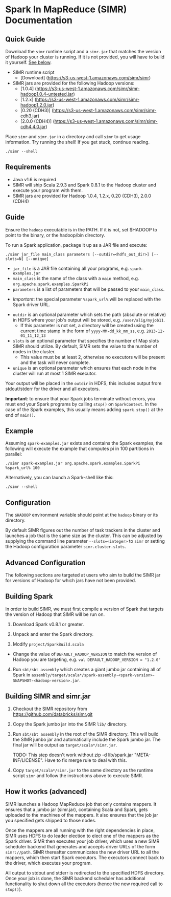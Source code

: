 # Spark In MapReduce (SIMR) Documentation

## Quick Guide

Download the `simr` runtime script and a `simr.jar` that matches the version of Hadoop your cluster
is running. If it is not provided, you will have to build it yourself. [See
below](#advanced-configuration).

* SIMR runtime script
  + [Download] (https://s3-us-west-1.amazonaws.com/simr/simr)
* SIMR jars are provided for the following Hadoop versions:
  + [1.0.4] (https://s3-us-west-1.amazonaws.com/simr/simr-hadoop1.0.4-untested.jar)
  + [1.2.x] (https://s3-us-west-1.amazonaws.com/simr/simr-hadoop1.2.0.jar)
  + [0.20 (CDH3)] (https://s3-us-west-1.amazonaws.com/simr/simr-cdh3.jar)
  + [2.0.0 (CDH4)] (https://s3-us-west-1.amazonaws.com/simr/simr-cdh4.4.0.jar)

Place `simr` and `simr.jar` in a directory and call `simr` to get
usage information. Try running the shell! If you get stuck, continue reading.
```shell
./simr --shell
```

## Requirements

* Java v1.6 is required
* SIMR will ship Scala 2.9.3 and Spark 0.8.1 to the Hadoop cluster and execute your program with them.
* SIMR jars are provided for Hadoop 1.0.4, 1.2.x, 0.20 (CDH3), 2.0.0 (CDH4)

## Guide

Ensure the `hadoop` executable is in the PATH. If it is not, set
$HADOOP to point to the binary, or the hadoop/bin directory.

To run a Spark application, package it up as a JAR file and execute:
```shell
./simr jar_file main_class parameters [--outdir=<hdfs_out_dir>] [--slots=N] [--unique]
```

* `jar_file` is a JAR file containing all your programs, e.g. `spark-examples.jar`
* `main_class` is the name of the class with a `main` method, e.g. `org.apache.spark.examples.SparkPi`
* `parameters` is a list of parameters that will be passed to your `main_class`.
 + _Important_: the special parameter `%spark_url%` will be replaced with the Spark driver URL.
* `outdir` is an optional parameter which sets the path (absolute or relative) in HDFS where your
  job's output will be stored, e.g. `/user/alig/myjob11`.
  + If this parameter is not set, a directory will be created using the current time stamp in the
    form of `yyyy-MM-dd_kk_mm_ss`, e.g.  `2013-12-01_11_12_13`
* `slots` is an optional parameter that specifies the number of Map slots SIMR should utilize.  By
  default, SIMR sets the value to the number of nodes in the cluster.
  + This value must be at least 2, otherwise no executors will be present and the task will never
    complete.
* `unique` is an optional parameter which ensures that each node in the cluster will run at most 1
  SIMR executor.

Your output will be placed in the `outdir` in HDFS, this includes output from stdout/stderr for the driver and all executors.

**Important**: to ensure that your Spark jobs terminate without
  errors, you must end your Spark programs by calling `stop()` on
  `SparkContext`. In the case of the Spark examples, this usually
  means adding `spark.stop()` at the end of `main()`.

## Example

Assuming `spark-examples.jar` exists and contains the Spark examples, the following will execute the example that computes pi in 100 partitions in parallel:
```shell
./simr spark-examples.jar org.apache.spark.examples.SparkPi %spark_url% 100
```

Alternatively, you can launch a Spark-shell like this:
```shell
./simr --shell
```

## Configuration

The `$HADOOP` environment variable should point at the `hadoop` binary
or its directory.

By default SIMR figures out the number of task trackers in the cluster
and launches a job that is the same size as the cluster. This can be
adjusted by supplying the command line parameter ``--slots=<integer>``
to ``simr`` or setting the Hadoop configuration parameter
`simr.cluster.slots`.

## Advanced Configuration

The following sections are targeted at users who aim to build the SIMR jar for versions of Hadoop
for which jars have not been provided.

## Building Spark

In order to build SIMR, we must first compile a version of Spark that targets the version of Hadoop
that SIMR will be run on.

1. Download Spark v0.8.1 or greater.

2. Unpack and enter the Spark directory.

3. Modify `project/SparkBuild.scala`
  + Change the value of `DEFAULT_HADOOP_VERSION` to match the version of Hadoop you are targeting, e.g.
  `val DEFAULT_HADOOP_VERSION = "1.2.0"`

4. Run `sbt/sbt assembly` which creates a giant jumbo jar containing all of Spark in
   `assembly/target/scala*/spark-assembly-<spark-version>-SNAPSHOT-<hadoop-version>.jar`.

## Building SIMR and simr.jar

1. Checkout the SIMR repository from https://github.com/databricks/simr.git

2. Copy the Spark jumbo jar into the SIMR `lib/` directory.

3. Run `sbt/sbt assembly` in the root of the SIMR directory. This will build the SIMR jumbo jar and
   automatically include the Spark jumbo jar. The final jar will be output as
   `target/scala*/simr.jar`.

   TODO: This step doesn't work without zip -d lib/spark.jar "META-INF/LICENSE". Have to fix merge
   rule to deal with this.

4. Copy `target/scala*/simr.jar` to the same directory as the runtime script `simr` and follow the
   instructions above to execute SIMR.

## How it works (advanced)

SIMR launches a Hadoop MapReduce job that only contains mappers. It
ensures that a jumbo jar (simr.jar), containing Scala and Spark, gets
uploaded to the machines of the mappers. It also ensures that the job
jar you specified gets shipped to those nodes.

Once the mappers are all running with the right dependencies in place,
SIMR uses HDFS to do leader election to elect one of the mappers as
the Spark driver. SIMR then executes your job driver, which uses a new
SIMR scheduler backend that generates and accepts driver URLs of the
form `simr://path`.  SIMR thereafter communicates the new driver URL
to all the mappers, which then start Spark executors. The executors
connect back to the driver, which executes your program.

All output to stdout and stderr is redirected to the specified HDFS
directory. Once your job is done, the SIMR backend scheduler has
additional functionality to shut down all the executors (hence the new
required call to `stop()`).

